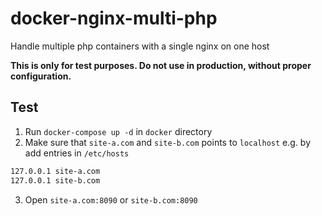 # docker-nginx-multi-php
Handle multiple php containers with a single nginx on one host  

**This is only for test purposes. Do not use in production, without proper configuration.**

## Test
1. Run `docker-compose up -d` in `docker` directory
2. Make sure that `site-a.com` and `site-b.com` points to `localhost` e.g. by add entries in `/etc/hosts`
```bash
127.0.0.1 site-a.com
127.0.0.1 site-b.com
```
3. Open `site-a.com:8090` or `site-b.com:8090`